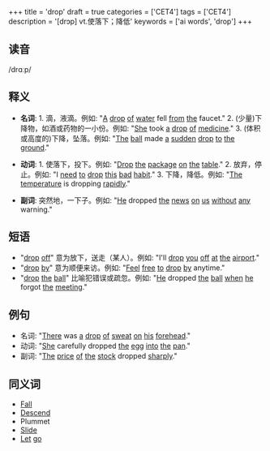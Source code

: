 +++
title = 'drop'
draft = true
categories = ['CET4']
tags = ['CET4']
description = '[drɔp] vt.使落下；降低'
keywords = ['ai words', 'drop']
+++

## 读音
/drɑːp/

## 释义
- **名词**: 1. 滴，液滴。例如: "[A](/post/a/) [drop](/post/drop/) [of](/post/of/) [water](/post/water/) fell [from](/post/from/) [the](/post/the/) faucet."
          2. (少量)下降物，如酒或药物的一小份。例如: "[She](/post/she/) took [a](/post/a/) [drop](/post/drop/) [of](/post/of/) [medicine](/post/medicine/)."
          3. (体积或高度的)下降，坠落。例如: "[The](/post/the/) [ball](/post/ball/) made [a](/post/a/) [sudden](/post/sudden/) [drop](/post/drop/) [to](/post/to/) [the](/post/the/) [ground](/post/ground/)."

- **动词**: 1. 使落下，投下。例如: "[Drop](/post/drop/) [the](/post/the/) [package](/post/package/) [on](/post/on/) [the](/post/the/) [table](/post/table/)."
          2. 放弃，停止。例如: "I [need](/post/need/) [to](/post/to/) [drop](/post/drop/) [this](/post/this/) [bad](/post/bad/) [habit](/post/habit/)."
          3. 下降，降低。例如: "[The](/post/the/) [temperature](/post/temperature/) is dropping [rapidly](/post/rapidly/)."

- **副词**: 突然地，一下子。例如: "[He](/post/he/) dropped [the](/post/the/) [news](/post/news/) [on](/post/on/) [us](/post/us/) [without](/post/without/) [any](/post/any/) warning."

## 短语
- "[drop](/post/drop/) [off](/post/off/)" 意为放下，送走（某人）。例如: "I'll [drop](/post/drop/) [you](/post/you/) [off](/post/off/) [at](/post/at/) [the](/post/the/) [airport](/post/airport/)."
- "[drop](/post/drop/) [by](/post/by/)" 意为顺便来访。例如: "[Feel](/post/feel/) [free](/post/free/) [to](/post/to/) [drop](/post/drop/) [by](/post/by/) anytime."
- "[drop](/post/drop/) [the](/post/the/) [ball](/post/ball/)" 比喻犯错误或疏忽。例如: "[He](/post/he/) dropped [the](/post/the/) [ball](/post/ball/) [when](/post/when/) [he](/post/he/) forgot [the](/post/the/) [meeting](/post/meeting/)."

## 例句
- 名词: "[There](/post/there/) was [a](/post/a/) [drop](/post/drop/) [of](/post/of/) [sweat](/post/sweat/) [on](/post/on/) [his](/post/his/) [forehead](/post/forehead/)."
- 动词: "[She](/post/she/) carefully dropped [the](/post/the/) [egg](/post/egg/) [into](/post/into/) [the](/post/the/) [pan](/post/pan/)."
- 副词: "[The](/post/the/) [price](/post/price/) [of](/post/of/) [the](/post/the/) [stock](/post/stock/) dropped [sharply](/post/sharply/)."

## 同义词
- [Fall](/post/fall/)
- [Descend](/post/descend/)
- Plummet
- [Slide](/post/slide/)
- [Let](/post/let/) [go](/post/go/)
